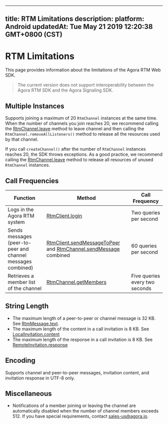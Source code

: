 
---
title: RTM Limitations
description: 
platform: Android
updatedAt: Tue May 21 2019 12:20:38 GMT+0800 (CST)
---
# RTM Limitations
This page provides information about the limitations of the Agora RTM Web SDK. 

> The current version does not support interoperability between the Agora RTM SDK and the Agora Signaling SDK. 


## Multiple Instances

Supports joining a maximum of 20 `RtmChannel` instances at the same time. When the number of channels you join reaches 20, we recommend calling the [RtmChannel.leave](https://docs.agora.io/cn/Real-time-Messaging/RTM_web/API%20Reference/RTM_web/classes/rtmchannel.html#leave) method  to leave channel and then calling the `RtmChannel.removeAllListeners()` method to release all the resources used by that channel. 

If you call `createChannel()` after the number of `RtmChannel` instances reaches 20, the SDK throws exceptions. As a good practice, we recommend calling the [RtmChannel.leave](../../en/Real-time-Messaging/RTM_limitations_web.md) method to release all resources of unused `RtmChannel` instances.

## Call Frequencies

| Function                                                    | Method                                                       | Call Frequency                 |
| ----------------------------------------------------------- | ------------------------------------------------------------ | ------------------------------ |
| Logs in the Agora RTM system                                | [RtmClient.login](https://docs.agora.io/en/Real-time-Messaging/API%20Reference/RTM_web/classes/rtmclient.html#login) | Two queries per second         |
| Sends messages (peer-to-peer and channel messages combined) | [RtmClient.sendMessageToPeer](https://docs.agora.io/en/Real-time-Messaging/API%20Reference/RTM_web/classes/rtmclient.html#sendmessagetopeer) and [RtmChannel.sendMessage](https://docs.agora.io/en/Real-time-Messaging/API%20Reference/RTM_web/classes/rtmchannel.html#sendmessage) combined | 60 queries per second          |
| Retrieves a member list of the channel                      | [RtmChannel.getMembers](https://docs.agora.io/en/Real-time-Messaging/API%20Reference/RTM_web/classes/rtmchannel.html#getmembers) | Five queries every two seconds |

## String Length

- The maximum length of a peer-to-peer or channel message is 32 KB. See [RtmMessage.text](https://docs.agora.io/en/Real-time-Messaging/API%20Reference/RTM_web/interfaces/rtmmessage.html#text).
- The maximum length of the content in a call invitation is 8 KB. See [LocalInvitation.content](https://docs.agora.io/en/Real-time-Messaging/API%20Reference/RTM_web/classes/localinvitation.html#content)
- The maximum length of the response in a call invitation is 8 KB. See [RemoteInvitation.response](https://docs.agora.io/en/Real-time-Messaging/API%20Reference/RTM_web/classes/remoteinvitation.html#response)

## Encoding 

Supports channel and peer-to-peer messages, invitation content, and invitation response in UTF-8 only. 


## Miscellaneous 

- Notifications of a member joining or leaving the channel are automatically disabled when the number of channel members exceeds 512. If you have special requirements, contact sales-us@agora.io.
